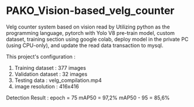 # PAKO_Vision-based_velg_counter
Velg counter system based on vision read by Utilizing python as the programming language, pytorch with Yolo V8 pre-train model, custom dataset, training section using google colab, deploy model in the private PC (using CPU-only), and update the read data transaction to mysql.

This project's configuration : 
1. Training dataset : 377 images 
2. Validation dataset : 32 images
3. Testing data : velg_compilation.mp4
4. image resolution : 416x416

Detection Result :
epoch       = 75
mAP50       = 97,2%
mAP50 - 95  = 85,6%
